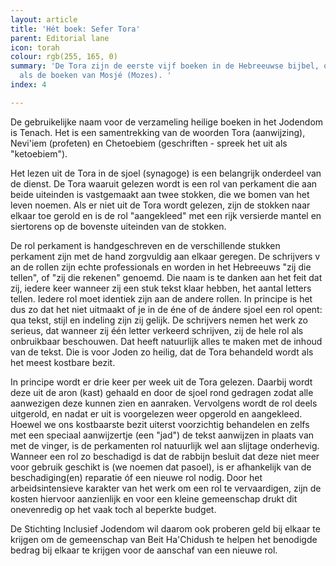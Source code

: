 ```yaml
---
layout: article
title: 'Hét boek: Sefer Tora'
parent: Editorial lane
icon: torah
colour: rgb(255, 165, 0)
summary: 'De Tora zijn de eerste vijf boeken in de Hebreeuwse bijbel, ook wel aangeduid
  als de boeken van Mosjé (Mozes). '
index: 4

---
```

De gebruikelijke naam voor de verzameling heilige boeken in het Jodendom is Tenach. Het is een samentrekking van de woorden Tora (aanwijzing), Nevi'iem (profeten) en  Chetoebiem (geschriften - spreek het uit als "ketoebiem").

Het lezen uit de Tora in de sjoel (synagoge) is een belangrijk onderdeel van de dienst. De Tora waaruit gelezen wordt is een rol van perkament die aan beide uiteinden is vastgemaakt aan twee stokken, die we bomen van het leven noemen. Als er niet uit de Tora wordt gelezen, zijn de stokken naar elkaar toe gerold en is de rol "aangekleed" met een rijk versierde mantel en siertorens op de bovenste uiteinden van de stokken. 

De rol perkament is handgeschreven en de verschillende stukken perkament zijn met de hand zorgvuldig aan elkaar geregen. De schrijvers v an de rollen zijn echte professionals en worden in het Hebreeuws "zij die tellen", of "zij die rekenen" genoemd. Die naam is te danken aan het feit dat zij, iedere keer wanneer zij een stuk tekst klaar hebben, het aantal letters tellen. Iedere rol moet identiek zijn aan de andere rollen. In principe is het dus zo dat het niet uitmaakt of je in de éne of de ándere sjoel een rol opent: qua tekst, stijl en indeling zijn zij gelijk. De schrijvers nemen het werk zo serieus, dat wanneer zij één letter verkeerd schrijven, zij de hele rol als onbruikbaar beschouwen. Dat heeft natuurlijk alles te maken met de inhoud van de tekst. Die is voor Joden zo heilig, dat de Tora behandeld wordt als het meest kostbare bezit. 

In principe wordt er drie keer per week uit de Tora gelezen. Daarbij wordt deze uit de aron (kast) gehaald en door de sjoel rond gedragen zodat alle aanwezigen deze kunnen zien en aanraken. Vervolgens wordt de rol deels uitgerold, en nadat er uit is voorgelezen weer opgerold en aangekleed. Hoewel we ons kostbaarste bezit uiterst voorzichtig behandelen en zelfs met een speciaal aanwijzertje (een "jad") de tekst aanwijzen in plaats van met de vinger, is de perkamenten rol natuurlijk wel aan slijtage onderhevig. Wanneer een rol zo beschadigd is dat de rabbijn besluit dat deze niet meer voor gebruik geschikt is (we noemen dat pasoel), is er afhankelijk van de beschadiging(en) reparatie óf een nieuwe rol nodig. Door het arbeidsintensieve karakter van het werk om een rol te vervaardigen, zijn de kosten hiervoor aanzienlijk en voor een kleine gemeenschap drukt dit onevenredig op het vaak toch al beperkte budget. 

De Stichting Inclusief Jodendom wil daarom ook proberen geld bij elkaar te krijgen om de gemeenschap van Beit Ha'Chidush te helpen het benodigde bedrag bij elkaar te krijgen voor de aanschaf van een nieuwe rol. 
